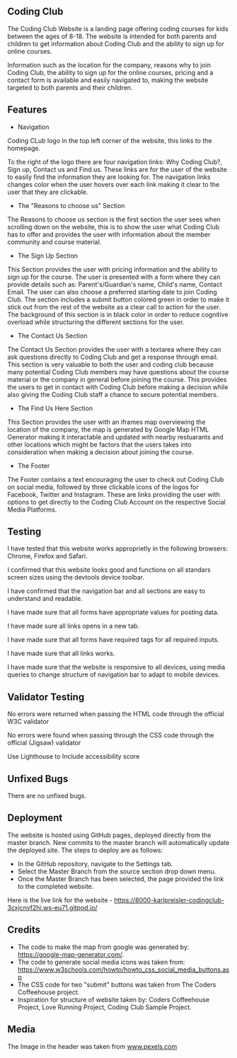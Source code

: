 ## Coding Club

The Coding Club Website is a landing page offering coding courses for kids between the ages of 8-18. The website is intended for both parents and children to get information about Coding Club and the ability to sign up for online courses. 

Information such as the location for the company, reasons why to join Coding Club, the ability to sign up for the online courses, pricing and a contact form is available and easily navigated to, making the website targeted to both parents and their children.

## Features

- Navigation 

Coding CLub logo in the top left corner of the website, this links to the homepage.

To the right of the logo there are four navigation links: Why Coding Club?, Sign up, Contact us and Find us. These links are for the user of the website to easily find the information they are looking for. The navigation links changes color when the user hovers over each link making it clear to the user that they are clickable.

- The "Reasons to choose us" Section

The Reasons to choose us section is the first section the user sees when scrolling down on the website, this is to show the user what Coding Club has to offer and provides the user with information about the member community and course material. 

- The Sign Up Section 

This Section provides the user with pricing information and the ability to sign up for the course. The user is presented with a form where they can provide details such as: Parent's/Guardian's name, Child's name, Contact Email. The user can also choose a preferred starting date to join Coding Club. The section includes a submit button colored green in order to make it stick out from the rest of the website as a clear call to action for the user. The background of this section is in black color in order to reduce cognitive overload while structuring the different sections for the user. 

- The Contact Us Section 

The Contact Us Section provides the user with a textarea where they can ask questions directly to Coding Club and get a response through email.
This section is very valuable to both the user and coding club because many potential Coding Club members may have questions about the course material or the company in general before joining the course. This provides the users to get in contact with Coding Club before making a decision while also giving the Coding Club staff a chance to secure potential members.

- The Find Us Here Section

This Section provides the user with an iframes map overviewing the location of the company, the map is generated by Google Map HTML Generator making it interactable and updated with nearby restuarants and other locations which might be factors that the users takes into consideration when making a decision about joining the course.

- The Footer

The Footer contains a text encouraging the user to check out Coding Club on social media, followed by three clickable icons of the logos for Facebook, Twitter and Instagram. These are links providing the user with options to get directly to the Coding Club Account on the respective Social Media Platforms.

## Testing

I have tested that this website works approprietly in the following browsers: Chrome, Firefox and Safari. 

I confirmed that this website looks good and functions on all standars screen sizes using the devtools device toolbar.

I have confirmed that the navigation bar and all sections are easy to understand and readable. 

I have made sure that all forms have appropriate values for posting data. 

I have made sure all links opens in a new tab.

I have made sure that all forms have required tags for all required inputs.

I have made sure that all links works.

I have made sure that the website is responsive to all devices, using media queries to change structure of navigation bar to adapt to mobile devices.

## Validator Testing

No errors were returned when passing the HTML code through the official W3C validator

No errors were found when passing through the CSS code through the official (Jigsaw) validator

Use Lighthouse to Include accessibility score

## Unfixed Bugs

There are no unfixed bugs.

## Deployment 

The website is hosted using GitHub pages, deployed directly from the master branch. New commits to the master branch will automatically update the deployed site. 
The steps to deploy are as follows: 
- In the GitHub repository, navigate to the Settings tab.
- Select the Master Branch from the source section drop down menu.
- Once the Master Branch has been selected, the page provided the link to the completed website.

Here is the live link for the website - https://8000-karlpreisler-codingclub-3cxjcnvf2hi.ws-eu71.gitpod.io/

## Credits

- The code to make the map from google was generated by: https://google-map-generator.com/.
- The code to generate social media icons was taken from: https://www.w3schools.com/howto/howto_css_social_media_buttons.asp
- The CSS code for two "submit" buttons was taken from The Coders Coffeehouse project.
- Inspiration for structure of website taken by: Coders Coffeehouse Project, Love Running Project, Coding Club Sample Project.

## Media 

The Image in the header was taken from www.pexels.com
